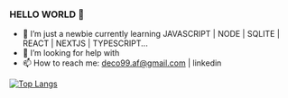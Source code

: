 ### HELLO WORLD 👋

- 🌱 I’m just a newbie currently learning JAVASCRIPT | NODE | SQLITE | REACT | NEXTJS | TYPESCRIPT...
- 🤔 I’m looking for help with
- 📫 How to reach me: deco99.af@gmail.com | linkedin


[![Top Langs](https://github-readme-stats.vercel.app/api/top-langs/?username=andredefreitas&layout=compact)](https://github.com/andredefreitas/github-readme-stats)

